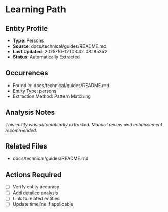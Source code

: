 # Learning Path

## Entity Profile
- **Type**: Persons
- **Source**: docs/technical/guides/README.md
- **Last Updated**: 2025-10-12T03:42:08.195352
- **Status**: Automatically Extracted

## Occurrences
- Found in: docs/technical/guides/README.md
- Entity Type: persons
- Extraction Method: Pattern Matching

## Analysis Notes
*This entity was automatically extracted. Manual review and enhancement recommended.*

## Related Files
- docs/technical/guides/README.md

## Actions Required
- [ ] Verify entity accuracy
- [ ] Add detailed analysis
- [ ] Link to related entities
- [ ] Update timeline if applicable
